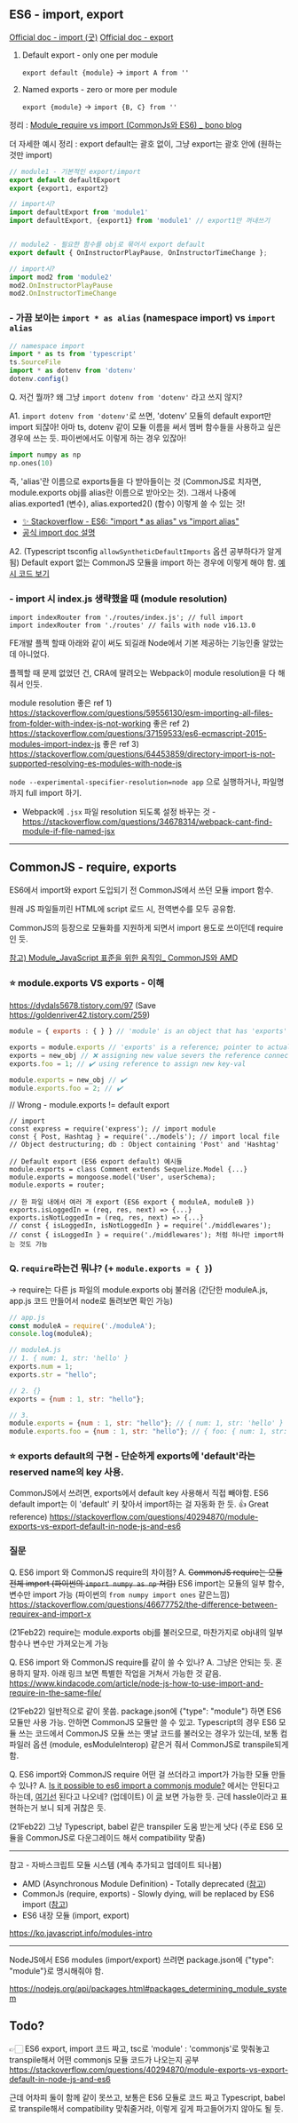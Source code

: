 ## ES6 - import, export 

[Official doc - import (굿)](https://developer.mozilla.org/en-US/docs/Web/JavaScript/Reference/Statements/import)
[Official doc - export](https://developer.mozilla.org/en-US/docs/Web/JavaScript/Reference/Statements/export)

1. Default export - only one per module

   `export default {module}`
   → `import A from ''`

2. Named exports - zero or more per module

   `export {module}`
   → `import {B, C} from ''`

정리 : [Module_require vs import (CommonJs와 ES6) _ bono blog](https://blueshw.github.io/2017/05/16/ES-require-vs-import/)



더 자세한 예시 정리 : 
export default는 괄호 없이, 그냥 export는 괄호 안에 (원하는 것만 import)

```js
// module1 - 기본적인 export/import
export default defaultExport
export {export1, export2}

// import시?
import defaultExport from 'module1'
import defaultExport, {export1} from 'module1' // export1만 꺼내쓰기


// module2 - 필요한 함수를 obj로 묶어서 export default 
export default { OnInstructorPlayPause, OnInstructorTimeChange };

// import시?
import mod2 from 'module2'
mod2.OnInstructorPlayPause
mod2.OnInstructorTimeChange 
```



### - 가끔 보이는 `import * as alias` (namespace import)  vs `import alias`

```typescript
// namespace import
import * as ts from 'typescript'
ts.SourceFile
import * as dotenv from 'dotenv'
dotenv.config()
```

Q. 저건 뭘까? 왜 그냥 `import dotenv from 'dotenv'` 라고 쓰지 않지?

A1. `import dotenv from 'dotenv'`로 쓰면, 'dotenv' 모듈의 default export만 import 되잖아!
아마 ts, dotenv 같이 모듈 이름을 써서 멤버 함수들을 사용하고 싶은 경우에 쓰는 듯.
파이썬에서도 이렇게 하는 경우 있잖아!

```python
import numpy as np
np.ones(10)
```

즉, 'alias'란 이름으로 exports들을 다 받아들이는 것 (CommonJS로 치자면, module.exports obj를 alias란 이름으로 받아오는 것). 그래서 나중에 alias.exported1 (변수), alias.exported2() (함수) 이렇게 쓸 수 있는 것!

- [✨ Stackoverflow - ES6: "import * as alias" vs "import alias"](https://stackoverflow.com/questions/45697628/es6-import-as-alias-vs-import-alias)
- [공식 import doc 설명](https://developer.mozilla.org/en-US/docs/Web/JavaScript/Reference/Statements/import#import_an_entire_modules_contents)



A2. (Typescript tsconfig `allowSyntheticDefaultImports` 옵션 공부하다가 알게 됨) Default export 없는 CommonJS 모듈을 import 하는 경우에 이렇게 해야 함. [예시 코드 보기](https://www.typescriptlang.org/tsconfig#allowSyntheticDefaultImports)



### - import 시 index.js 생략했을 때 (module resolution)

```JS
import indexRouter from './routes/index.js'; // full import
import indexRouter from './routes' // fails with node v16.13.0
```

FE개발 플젝 할때 아래와 같이 써도 되길래 Node에서 기본 제공하는 기능인줄 알았는데 아니었다.

플젝할 때 문제 없었던 건, CRA에 딸려오는 Webpack이 module resolution을 다 해줘서 인듯.

module resolution 좋은 ref 1) https://stackoverflow.com/questions/59556130/esm-importing-all-files-from-folder-with-index-js-not-working
좋은 ref 2) https://stackoverflow.com/questions/37159533/es6-ecmascript-2015-modules-import-index-js
좋은 ref 3) https://stackoverflow.com/questions/64453859/directory-import-is-not-supported-resolving-es-modules-with-node-js

`node --experimental-specifier-resolution=node app` 으로 실행하거나, 파일명까지 full import 하기. 

* Webpack에 `.jsx` 파일 resolution 되도록 설정 바꾸는 것 - https://stackoverflow.com/questions/34678314/webpack-cant-find-module-if-file-named-jsx





---

## CommonJS - require, exports

ES6에서 import와 export 도입되기 전 CommonJS에서 쓰던 모듈 import 함수.

원래 JS 파일들끼린 HTML에 script 로드 시, 전역변수를 모두 공유함.

CommonJS의 등장으로 모듈화를 지원하게 되면서 import 용도로 쓰이던데 require인 듯.

[참고) Module_JavaScript 표준을 위한 움직임_ CommonJS와 AMD](https://d2.naver.com/helloworld/12864)



### ⭐️ module.exports VS exports - 이해

https://dydals5678.tistory.com/97 (Save https://goldenriver42.tistory.com/259)

```javascript
module = { exports : { } } // 'module' is an object that has 'exports' key and another obj as value that is to be exported

exports = module.exports // 'exports' is a reference; pointer to actual module.exports
exports = new_obj // ❌ assigning new value severs the reference connection 
exports.foo = 1; // ✔️ using reference to assign new key-val

module.exports = new_obj // ✔️
module.exports.foo = 2; // ✔️
```



// Wrong - module.exports != default export

```JS
// import
const express = require('express'); // import module
const { Post, Hashtag } = require('../models'); // import local file
// Object destructuring; db : Object containing 'Post' and 'Hashtag'

// Default export (ES6 export default) 예시들
module.exports = class Comment extends Sequelize.Model {...}
module.exports = mongoose.model('User', userSchema);
module.exports = router;

// 한 파일 내에서 여러 개 export (ES6 export { moduleA, moduleB })
exports.isLoggedIn = (req, res, next) => {...}
exports.isNotLoggedIn = (req, res, next) => {...}
// const { isLoggedIn, isNotLoggedIn } = require('./middlewares');
// const { isLoggedIn } = require('./middlewares'); 처럼 하나만 import하는 것도 가능
```



### Q. `require`라는건 뭐냐? (+ `module.exports = { }`)
→ require는 다른 js 파일의 module.exports obj 불러옴 (간단한 moduleA.js, app.js 코드 만들어서 node로 돌려보면 확인 가능)

```javascript
// app.js 
const moduleA = require('./moduleA');
console.log(moduleA);

// moduleA.js
// 1. { num: 1, str: 'hello' }
exports.num = 1;
exports.str = "hello";

// 2. {}
exports = {num : 1, str: "hello"};

// 3.
module.exports = {num : 1, str: "hello"}; // { num: 1, str: 'hello' }
module.exports.foo = {num : 1, str: "hello"}; // { foo: { num: 1, str: 'hello' } }
```



### ⭐️ exports default의 구현 - 단순하게 exports에 'default'라는 reserved name의 key 사용.

CommonJS에서 쓰려면, exports에서 default key 사용해서 직접 빼야함. ES6 default import는 이 'default' 키 찾아서 import하는 걸 자동화 한 듯.
👍 Great reference) https://stackoverflow.com/questions/40294870/module-exports-vs-export-default-in-node-js-and-es6



### 질문

Q. ES6 import 와 CommonJS require의 차이점?
A. ~~CommonJS require는 모듈 전체 import (파이썬의 `import numpy as np` 처럼)~~
ES6 import는 모듈의 일부 함수, 변수만 import 가능 (파이썬의 `from numpy import ones` 같은느낌)
https://stackoverflow.com/questions/46677752/the-difference-between-requirex-and-import-x

(21Feb22) require는 module.exports obj를 불러오므로, 마찬가지로 obj내의 일부 함수나 변수만 가져오는게 가능 



Q. ES6 import  와  CommonJS require를 같이 쓸 수 있나?
A. 그냥은 안되는 듯. 혼용하지 말자. 아래 링크 보면 특별한 작업을 거쳐서 가능한 것 같음.
https://www.kindacode.com/article/node-js-how-to-use-import-and-require-in-the-same-file/

(21Feb22)  일반적으로 같이 못씀. package.json에 {"type": "module"} 하면 ES6 모듈만 사용 가능. 안하면 CommonJS 모듈만 쓸 수 있고.
Typescript의 경우 ES6 모듈 쓰는 코드에서 CommonJS 모듈 쓰는 옛날 코드를 불러오는 경우가 있는데, 보통 컴파일러 옵션 (module, esModuleInterop) 같은거 줘서 CommonJS로 transpile되게 함.

 

Q. ES6 import와 CommonJS require 어떤 걸 쓰더라고 import가 가능한 모듈 만들 수 있나?
A. [Is it possible to es6 import a commonjs module?](https://stackoverflow.com/questions/55167994/is-it-possible-to-es6-import-a-commonjs-module) 에서는 안된다고 하는데, [여기선](https://stackoverflow.com/questions/70691479/is-commonjs-require-still-used-or-deprecated/70691552#:~:text=And%2C%20it%27s%20possible%20to%20write%20modules%20that%20can%20be%20used%20as%20native%20modules%20in%20both%20nodejs%20and%20the%20browser%20as%20both%20now%20support%20ESM%20modules.) 된다고 나오네?
(업데이트) 이 [글](https://redfin.engineering/node-modules-at-war-why-commonjs-and-es-modules-cant-get-along-9617135eeca1) 보면 가능한 듯. 근데 hassle이라고 표현하는거 보니 되게 귀찮은 듯.

(21Feb22) 그냥 Typescript, babel 같은 transpiler 도움 받는게 낫다 (주로 ES6 모듈을 CommonJS로 다운그레이드 해서 compatibility 맞춤)



---

참고 - 자바스크립트 모듈 시스템 (계속 추가되고 업데이트 되나봄)

* AMD (Asynchronous Module Definition) - Totally deprecated ([참고](https://www.reddit.com/r/javascript/comments/3vqgai/eli5_commonjs_vs_amd_vs_es6/))
* CommonJs (require, exports) - Slowly dying, will be replaced by ES6 import ([참고](https://stackoverflow.com/questions/70691479/is-commonjs-require-still-used-or-deprecated?noredirect=1#comment124970219_70691479))
* ES6 내장 모듈 (import, export)

https://ko.javascript.info/modules-intro



---

NodeJS에서 ES6 modules (import/export) 쓰려면 package.json에 {"type": "module"}로 명시해줘야 함.

https://nodejs.org/api/packages.html#packages_determining_module_system





## Todo?

👉🏻 ES6 export, import 코드 짜고, tsc로 'module' : 'commonjs'로 맞춰놓고 transpile해서 어떤 commonjs 모듈 코드가 나오는지 공부
https://stackoverflow.com/questions/40294870/module-exports-vs-export-default-in-node-js-and-es6

근데 어차피 둘이 함께 같이 못쓰고, 보통은 ES6 모듈로 코드 짜고 Typescript, babel로 transpile해서 compatibility 맞춰줄거라, 이렇게 깊게 파고들어가지 않아도 될 듯.

